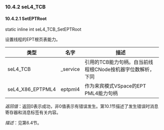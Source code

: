 ### 10.4.2  seL4_TCB

#### 10.4.2.1  SetEPTRoot

static inline int seL4_TCB_SetEPTRoot

设置线程的EPT根页表能力。

类型 | 名字 | 描述
--- | --- | ---
seL4_TCB | _service | 引用的TCB能力句柄。自当前线程根CNode按机器字位数解析，下同
seL4_X86_EPTPML4 | eptpml4 | 作为来宾模式VSpace的EPT PML4能力句柄

*返回值*：返回0表示成功，非0值表示有错误发生。第10.1节描述了发生错误时消息寄存器和消息标签有关内容。

*描述*：见第6.4节。
